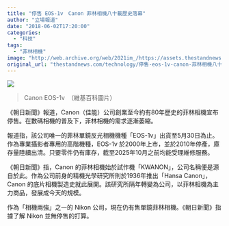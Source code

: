 ```yaml
---
title: "停售 EOS-1v　Canon 菲林相機八十載歷史落幕"
author: "立場報道"
date: "2018-06-02T17:20:00"
categories:
  - "科技"
tags:
  - "菲林相機"
image: "http://web.archive.org/web/2021im_/https://assets.thestandnews.com/media/photos/Canon_EOS-1V_m8U8f.jpg"
original_url: "thestandnews.com/technology/停售-eos-1v-canon-菲林相機八十載歷史落幕"
---
```

![](http://web.archive.org/web/2021im_/https://assets.thestandnews.com/media/photos/Canon_EOS-1V_m8U8f.jpg)
> Canon EOS-1v　（維基百科圖片）

《朝日新聞》報道，Canon（佳能）公司創業至今約有80年歷史的菲林相機宣布停售。在數碼相機的普及下，菲林相機的需求逐漸萎縮。

報道指，該公司唯一的菲林單鏡反光相機機種「EOS-1v」出貨至5月30日為止。作為專業攝影者專用的高階機種，EOS-1v 於2000年上市，並於2010年停產，庫存量陸續出清。只要零件仍有庫存，截至2025年10月之前均能受理維修服務。

《朝日新聞》指，Canon 的菲林相機始於試作機「KWANON」，公司名稱便是源自於此。作為公司前身的精機光學研究所則於1936年推出「Hansa Canon」，Canon 的底片相機製造史就此展開。該研究所隔年轉變為公司，以菲林相機為主力商品，發展成今天的規模。

作為「相機兩強」之一的 Nikon 公司，現在仍有售單鏡菲林相機。《朝日新聞》指據了解 Nikon 並無停售的打算。